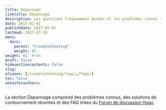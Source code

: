 ```yaml
---
title: Dépannage
linktitle: Dépannage
description: Les questions fréquemment posées et les problèmes connus tirés du forum de Discussion Hugo.
date: 2017-02-01
publishdate: 2017-02-01
lastmod: 2017-07-19
menu:
  docs:
    parent: "troubleshooting"
    weight: 01
weight: 01	#rem
draft: false
hidesectioncontents: false
slug:
aliases: [/troubleshooting/faqs/,/faqs/]
toc: false
notesforauthors:
---
```


La section Dépannage comprend des problèmes connus, des solutions de contournement récentes et des FAQ tirées du [Forum de discussion Hugo][forum].





[forum]: https://discourse.gohugo.io
